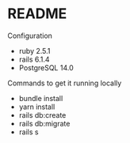 # README

Configuration

- ruby 2.5.1
- rails 6.1.4
- PostgreSQL 14.0

Commands to get it running locally

- bundle install
- yarn install
- rails db:create
- rails db:migrate
- rails s

